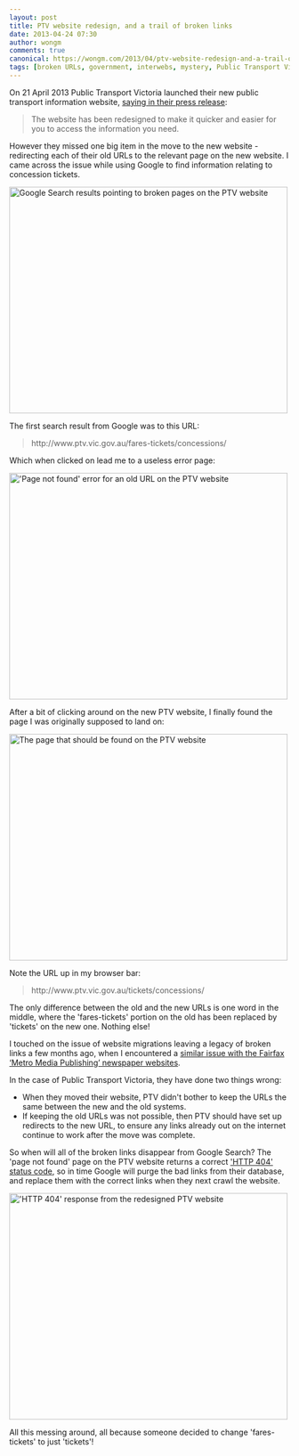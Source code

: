 ```yaml
---
layout: post
title: PTV website redesign, and a trail of broken links
date: 2013-04-24 07:30
author: wongm
comments: true
canonical: https://wongm.com/2013/04/ptv-website-redesign-and-a-trail-of-broken-links/
tags: [broken URLs, government, interwebs, mystery, Public Transport Victoria, Technology, train, transport, Victoria, wasted money]
---
```

On 21 April 2013 Public Transport Victoria launched their new public transport information website, <a href="http://ptv.vic.gov.au/news-and-events/news/public-transport-victoria-has-launched-its-new-website/" target="_blank">saying in their press release</a>:

<blockquote>The website has been redesigned to make it quicker and easier for you to access the information you need.</blockquote>

However they missed one big item in the move to the new website - redirecting each of their old URLs to the relevant page on the new website. I came across the issue while using Google to find information relating to concession tickets.

<a href="http://www.flickr.com/photos/legoblock/8675155636/" title="Google Search results pointing to broken pages on the PTV website by Marcus Wong from Geelong, on Flickr"><img src="http://farm9.staticflickr.com/8541/8675155636_66f5623155.jpg" width="500" height="407" alt="Google Search results pointing to broken pages on the PTV website"></a>

The first search result from Google was to this URL:

<blockquote>http://www.ptv.vic.gov.au/fares-tickets/concessions/</blockquote>

Which when clicked on lead me to a useless error page:

<a href="http://www.flickr.com/photos/legoblock/8674051925/" title="'Page not found' error for an old URL on the PTV website by Marcus Wong from Geelong, on Flickr"><img src="http://farm9.staticflickr.com/8117/8674051925_16ddc4bedd.jpg" width="500" height="407" alt="'Page not found' error for an old URL on the PTV website"></a>

After a bit of clicking around on the new PTV website, I finally found the page I was originally supposed to land on:

<a href="http://www.flickr.com/photos/legoblock/8675155530/" title="The page that should be found on the PTV website by Marcus Wong from Geelong, on Flickr"><img src="http://farm9.staticflickr.com/8540/8675155530_9d17d68ccf.jpg" width="500" height="407" alt="The page that should be found on the PTV website"></a>

Note the URL up in my browser bar:

<blockquote>http://www.ptv.vic.gov.au/tickets/concessions/</blockquote>

The only difference between the old and the new URLs is one word in the middle, where the 'fares-tickets' portion on the old has been replaced by 'tickets' on the new one. Nothing else!

I touched on the issue of website migrations leaving a legacy of broken links a few months ago, when I encountered a <a href="https://wongm.com/2013/03/fairfax-website-redesign-and-a-trail-of-broken-links/" target="_blank">similar issue with the Fairfax ‘Metro Media Publishing’ newspaper websites</a>.

In the case of Public Transport Victoria, they have done two things wrong:

<ul>
	<li>When they moved their website, PTV didn't bother to keep the URLs the same between the new and the old systems.</li>
	<li>If keeping the old URLs was not possible, then PTV should have set up redirects to the new URL, to ensure any links already out on the internet continue to work after the move was complete.</li>
</ul>

So when will all of the broken links disappear from Google Search? The 'page not found' page on the PTV website returns a correct <a href="http://en.wikipedia.org/wiki/HTTP_404" target="_blank">'HTTP 404' status code</a>, so in time Google will purge the bad links from their database, and replace them with the correct links when they next crawl the website.

<a href="http://www.flickr.com/photos/legoblock/8674105919/" title="'HTTP 404' response from the redesigned PTV website by Marcus Wong from Geelong, on Flickr"><img src="http://farm9.staticflickr.com/8534/8674105919_327770d98d.jpg" width="500" height="407" alt="'HTTP 404' response from the redesigned PTV website"></a>

All this messing around, all because someone decided to change 'fares-tickets' to just 'tickets'!
